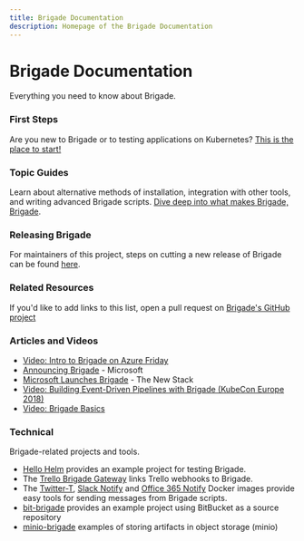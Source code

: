 ```yaml
---
title: Brigade Documentation
description: Homepage of the Brigade Documentation
---
```


# Brigade Documentation

Everything you need to know about Brigade.  

### First Steps

Are you new to Brigade or to testing applications on Kubernetes? [This is the place to start!](intro/index.md)

### Topic Guides

Learn about alternative methods of installation, integration with other tools, and
writing advanced Brigade scripts. [Dive deep into what makes Brigade, Brigade](topics/index).

### Releasing Brigade

For maintainers of this project, steps on cutting a new release of Brigade can be found [here](topics/releasing).

### Related Resources

If you'd like to add links to this list, open a pull request on 
[Brigade's GitHub project](https://github.com/Azure/brigade)

### Articles and Videos

- [Video: Intro to Brigade on Azure Friday](https://www.youtube.com/watch?v=aZMna3VuoAg)
- [Announcing Brigade](https://open.microsoft.com/2017/10/23/announcing-brigade-event-driven-scripting-kubernetes/) - Microsoft
- [Microsoft Launches Brigade](https://thenewstack.io/microsoft-launches-brigade-event-driven-scripting-tool-kubernetes) - The New Stack
- [Video: Building Event-Driven Pipelines with Brigade (KubeCon Europe 2018)](https://www.youtube.com/watch?v=yhfc0FKdFc8)
- [Video: Brigade Basics](https://asciinema.org/a/JBsjOpah4nTBvjqDT5dAWvefG)

### Technical

Brigade-related projects and tools.

- [Hello Helm](https://github.com/technosophos/hello-helm) provides an example
  project for testing Brigade.
- The [Trello Brigade Gateway](https://github.com/technosophos/brigade-trello) links
  Trello webhooks to Brigade.
- The [Twitter-T](https://hub.docker.com/r/technosophos/twitter-t/), [Slack Notify](https://hub.docker.com/r/technosophos/slack-notify/) and [Office 365 Notify](https://hub.docker.com/r/dgkanatsios/o365-notify) Docker images provide easy tools for sending messages from Brigade scripts.
- [bit-brigade](https://bitbucket.org/lukepatrick/bit-brigade) provides an example project using 
  BitBucket as a source repository
- [minio-brigade](https://github.com/lukepatrick/minio-brigade) examples of storing artifacts in object storage (minio)